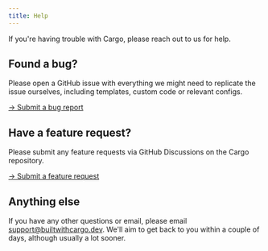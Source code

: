 ```yaml
---
title: Help
---
```


If you're having trouble with Cargo, please reach out to us for help.

## Found a bug?
Please open a GitHub issue with everything we might need to replicate the issue ourselves, including templates, custom code or relevant configs.

[-> Submit a bug report](https://github.com/duncanmcclean/cargo/issues/new?template=bug_report.yml)

## Have a feature request?
Please submit any feature requests via GitHub Discussions on the Cargo repository.

[-> Submit a feature request](https://github.com/duncanmcclean/cargo/discussions/new?category=feature-requests)

## Anything else
If you have any other questions or email, please email support@builtwithcargo.dev. We'll aim to get back to you within a couple of days, although usually a lot sooner.